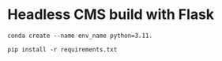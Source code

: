 # **Headless CMS build with Flask**

`conda create --name env_name python=3.11.`

`pip install -r requirements.txt`
